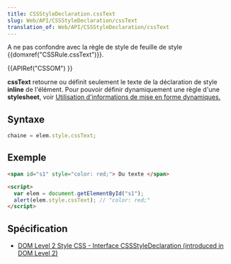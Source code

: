 ```yaml
---
title: CSSStyleDeclaration.cssText
slug: Web/API/CSSStyleDeclaration/cssText
translation_of: Web/API/CSSStyleDeclaration/cssText
---
```


A ne pas confondre avec la règle de style de feuille de style {{domxref("CSSRule.cssText")}}.

{{APIRef("CSSOM") }}

**cssText** retourne ou définit seulement le texte de la déclaration de style **inline** de l'élément. Pour pouvoir définir dynamiquement une règle d'une **stylesheet**, voir [Utilisation d'informations de mise en forme dynamiques.](/fr-FR/docs/DOM/Using_dynamic_styling_information)

## Syntaxe

```js
chaine = elem.style.cssText;
```

## Exemple

```html
<span id="s1" style="color: red;"> Du texte </span>

<script>
  var elem = document.getElementById("s1");
  alert(elem.style.cssText); // "color: red;"
</script>
```

## Spécification

- [DOM Level 2 Style CSS - Interface CSSStyleDeclaration (introduced in DOM Level 2)](http://www.w3.org/TR/DOM-Level-2-Style/css.html#CSS-CSSStyleDeclaration)
